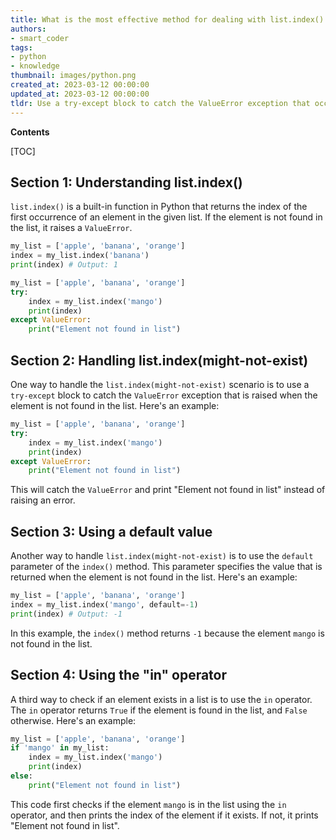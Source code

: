 ```yaml
---
title: What is the most effective method for dealing with list.index() when the index may not exist in python?
authors:
- smart_coder
tags:
- python
- knowledge
thumbnail: images/python.png
created_at: 2023-03-12 00:00:00
updated_at: 2023-03-12 00:00:00
tldr: Use a try-except block to catch the ValueError exception that occurs when the item is not found in the list.
---
```


**Contents**

[TOC]

## Section 1: Understanding list.index()

`list.index()` is a built-in function in Python that returns the index of the first occurrence of an element in the given list. If the element is not found in the list, it raises a `ValueError`.

```python
my_list = ['apple', 'banana', 'orange']
index = my_list.index('banana')
print(index) # Output: 1
```

```python
my_list = ['apple', 'banana', 'orange']
try:
    index = my_list.index('mango')
    print(index)
except ValueError:
    print("Element not found in list")
```

## Section 2: Handling list.index(might-not-exist)

One way to handle the `list.index(might-not-exist)` scenario is to use a `try-except` block to catch the `ValueError` exception that is raised when the element is not found in the list. Here's an example:

```python
my_list = ['apple', 'banana', 'orange']
try:
    index = my_list.index('mango')
    print(index)
except ValueError:
    print("Element not found in list")
```

This will catch the `ValueError` and print "Element not found in list" instead of raising an error.

## Section 3: Using a default value

Another way to handle `list.index(might-not-exist)` is to use the `default` parameter of the `index()` method. This parameter specifies the value that is returned when the element is not found in the list. Here's an example:

```python
my_list = ['apple', 'banana', 'orange']
index = my_list.index('mango', default=-1)
print(index) # Output: -1
```

In this example, the `index()` method returns `-1` because the element `mango` is not found in the list.

## Section 4: Using the "in" operator

A third way to check if an element exists in a list is to use the `in` operator. The `in` operator returns `True` if the element is found in the list, and `False` otherwise. Here's an example:

```python
my_list = ['apple', 'banana', 'orange']
if 'mango' in my_list:
    index = my_list.index('mango')
    print(index)
else:
    print("Element not found in list")
```

This code first checks if the element `mango` is in the list using the `in` operator, and then prints the index of the element if it exists. If not, it prints "Element not found in list".
